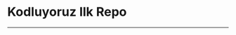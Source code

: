 # Kodluyoruz Ilk Repo
-----------------------------------------------------------------------------------
